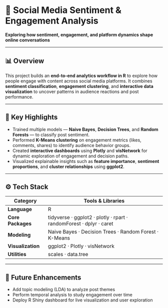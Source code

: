 # 🧠 Social Media Sentiment & Engagement Analysis
**Exploring how sentiment, engagement, and platform dynamics shape online conversations**

---

## 📊 Overview
This project builds an **end-to-end analytics workflow in R** to explore how people engage with content across social media platforms. It combines **sentiment classification**, **engagement clustering**, and **interactive data visualization** to uncover patterns in audience reactions and post performance.

---

## 🧩 Key Highlights
- Trained multiple models — **Naive Bayes**, **Decision Trees**, and **Random Forests** — to classify post sentiment.  
- Performed **K-Means clustering** on engagement metrics (likes, comments, shares) to identify audience behavior groups.  
- Created **interactive dashboards** using **Plotly** and **visNetwork** for dynamic exploration of engagement and decision paths.  
- Visualized explainable insights such as **feature importance**, **sentiment proportions**, and **cluster relationships** using **ggplot2**.

---

## ⚙️ Tech Stack

| Category | Tools & Libraries |
|-----------|------------------|
| **Language** | R |
| **Core Packages** | tidyverse · ggplot2 · plotly · rpart · randomForest · dplyr · caret |
| **Modeling** | Naive Bayes · Decision Trees · Random Forest · K-Means |
| **Visualization** | ggplot2 · Plotly · visNetwork |
| **Utilities** | scales · data.tree |

---

## 🚀 Future Enhancements
- Add topic modeling (LDA) to analyze post themes
- Perform temporal analysis to study engagement over time
- Deploy R Shiny dashboard for live visualization and user exploration
